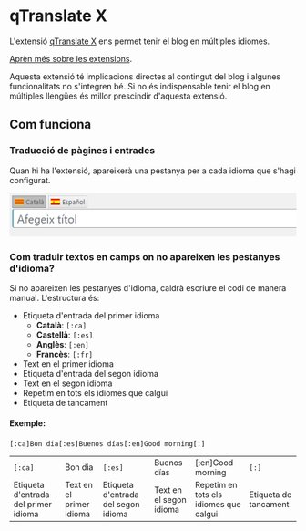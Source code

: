 # qTranslate X

<link rel="stylesheet" href="../estils.css" />

L'extensió [qTranslate X](https://qtranslatexteam.wordpress.com/) ens permet tenir el blog en múltiples idiomes.

[Aprèn més sobre les extensions](./index.md).

<div class="hint warning">

Aquesta extensió té implicacions directes al contingut del blog i algunes funcionalitats no s'integren bé. Si no és indispensable tenir el blog en múltiples llengües és millor prescindir d'aquesta extensió.

</div>

## Com funciona

### Traducció de pàgines i entrades

Quan hi ha l'extensió, apareixerà una pestanya per a cada idioma que s'hagi configurat.

![](assets/qtranslate/pagina.png)

### Com traduir textos en camps on no apareixen les pestanyes d'idioma?

Si no apareixen les pestanyes d'idioma, caldrà escriure el codi de manera manual. L'estructura és:

* Etiqueta d'entrada del primer idioma
    * **Català**: `[:ca]`
    * **Castellà**: `[:es]`
    * **Anglès**: `[:en]`
    * **Francès**: `[:fr]`
* Text en el primer idioma
* Etiqueta d'entrada del segon idioma
* Text en el segon idioma
* Repetim en tots els idiomes que calgui
* Etiqueta de tancament

#### Exemple:

```
[:ca]Bon dia[:es]Buenos días[:en]Good morning[:]
```

<table class="puzzle">
	<tr>
		<td><code>[:ca]</code></td>
		<td>Bon dia</td>
		<td><code>[:es]</code></td>
		<td>Buenos días</td>
		<td>[:en]Good morning</td>
		<td><code>[:]</code></td>
	</tr>
	<tr>
		<td>Etiqueta d'entrada del primer idioma</td>
		<td>Text en el primer idioma</td>
		<td>Etiqueta d'entrada del segon idioma</td>
		<td>Text en el segon idioma</td>
		<td>Repetim en tots els idiomes que calgui</td>
		<td>Etiqueta de tancament</td>
	</tr>
</table>
